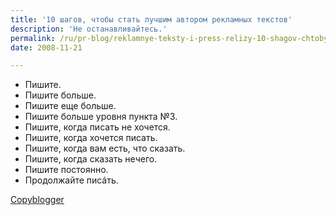 ```yaml
---
title: '10 шагов, чтобы стать лучшим автором рекламных текстов'
description: 'Не останавливайтесь.'
permalink: /ru/pr-blog/reklamnye-teksty-i-press-relizy-10-shagov-chtoby-stat-luchshim-avtorom
date: 2008-11-21

---
```

<ul>
<li>Пишите.</li>
<li>Пишите больше.</li>
<li>Пишите еще больше.</li>
<li>Пишите больше уровня пункта №3.</li>
<li>Пишите, когда писать не хочется.</li>
<li>Пишите, когда хочется писать.</li>
<li>Пишите, когда вам есть, что сказать.</li>
<li>Пишите, когда сказать нечего.</li>
<li>Пишите постоянно.</li>
<li>Продолжайте пис&aacute;ть.</li>
</ul>

<p><a href="https://www.copyblogger.com/become-a-better-writer/" target="_blank" rel="noopener noreferrer">Copyblogger</a></p>


